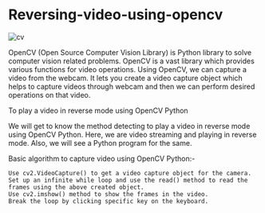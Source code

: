 # Reversing-video-using-opencv
![cv](https://user-images.githubusercontent.com/81760159/174244077-9866e8be-696a-4369-917a-c5f0aa522da3.jpg)

OpenCV (Open Source Computer Vision Library) is Python library to solve computer vision related problems. OpenCV is a vast library which provides various functions for video operations. Using OpenCV, we can capture a video from the webcam. It lets you create a video capture object which helps to capture videos through webcam and then we can perform desired operations on that video.

To play a video in reverse mode using OpenCV Python

We will get to know the method detecting to play a video in reverse mode using OpenCV Python. 
Here, we are video streaming and playing in reverse mode. Also, we will see a Python program for the same. 


Basic algorithm to capture video using OpenCV Python:-

    Use cv2.VideoCapture() to get a video capture object for the camera.
    Set up an infinite while loop and use the read() method to read the frames using the above created object.
    Use cv2.imshow() method to show the frames in the video.
    Break the loop by clicking specific key on the keyboard.
